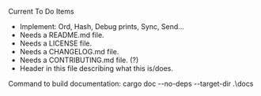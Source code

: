 
Current To Do Items

- Implement: Ord, Hash, Debug prints, Sync, Send...
- Needs a README.md file.
- Needs a LICENSE file.
- Needs a CHANGELOG.md file.
- Needs a CONTRIBUTING.md file. (?)
- Header in this file describing what this is/does.


Command to build documentation: cargo doc --no-deps --target-dir .\docs